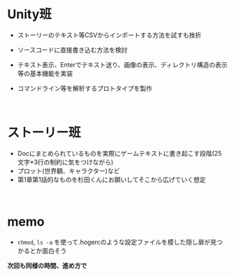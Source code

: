 # Unity班
* ストーリーのテキスト等CSVからインポートする方法を試すも挫折
* ソースコードに直接書き込む方法を検討
* テキスト表示、Enterでテキスト送り、画像の表示、ディレクトリ構造の表示等の基本機能を実装

* コマンドライン等を解析するプロトタイプを製作

<br>

# ストーリー班
* Docにまとめられているものを実際にゲームテキストに書き起こす段階(25文字*3行の制約に気をつけながら)
* プロット(世界観、キャラクター)など
* 第1章第1話的なものを杉田くんにお願いしてそこから広げていく想定

<br>

# memo
* `chmod`, `ls -a` を使って.hogercのような設定ファイルを模した隠し扉が見つかるとか面白そう

**次回も同様の時間、進め方で**
